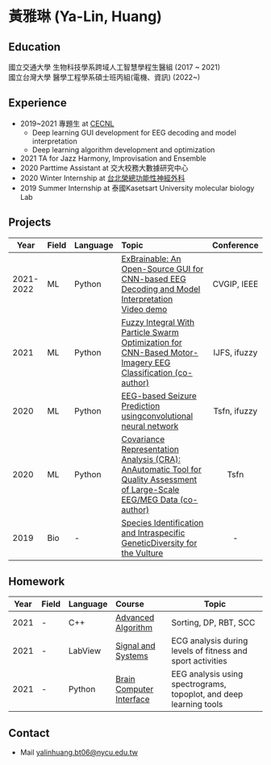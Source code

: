 # 黃雅琳 (Ya-Lin, Huang)

## Education
國立交通大學 生物科技學系跨域人工智慧學程生醫組 (2017 ~ 2021) \
國立台灣大學 醫學工程學系碩士班丙組(電機、資訊) (2022~)

## Experience
 * 2019~2021 專題生 at [CECNL](https://sites.google.com/view/wei-cecnl)
    * Deep learning GUI development for EEG decoding and model interpretation
    * Deep learning algorithm development and optimization
 * 2021 TA for Jazz Harmony, Improvisation and Ensemble 
 * 2020 Parttime Assistant at 交大校務大數據研究中心
 * 2020 Winter Internship at [台北榮總功能性神經外科](https://sites.google.com/view/cclee/)
 * 2019 Summer Internship at 泰國Kasetsart University molecular biology Lab

## Projects 
| Year | Field | Language | Topic | Conference |
| -------- | -------- |--|:--------| :--------: |
| 2021-2022 | ML | Python | [ExBrainable: An Open-Source GUI for CNN-based EEG Decoding and Model Interpretation](https://arxiv.org/abs/2201.04065?msclkid=09bbe94dcea411ec9eb9a1a876c69279) <br> [Video demo](https://youtu.be/m40z2klbmtg) | CVGIP, IEEE |
| 2021 | ML | Python | [Fuzzy Integral With Particle Swarm Optimization for CNN-Based Motor-Imagery EEG Classification (co-author)](https://www.researchgate.net/publication/354445495_Fuzzy_Integral_With_Particle_Swarm_Optimization_for_CNN-Based_Motor-Imagery_EEG_Classification) | IJFS, ifuzzy |
| 2020 | ML | Python | [EEG-based Seizure Prediction usingconvolutional neural network](https://github.com/skywalkerylh/Intro/blob/main/poster_AS_prediction.pdf) | Tsfn, ifuzzy |
| 2020 | ML | Python | [Covariance Representation Analysis (CRA): AnAutomatic Tool for Quality Assessment of Large-Scale EEG/MEG Data (co-author)](https://github.com/skywalkerylh/Intro/blob/main/poster_ymeg.pdf) | Tsfn |
| 2019 | Bio | - | [Species Identification and Intraspecific GeneticDiversity for the Vulture](https://github.com/skywalkerylh/Intro/blob/main/slide_vulture.pptx) |-|

## Homework
| Year | Field | Language | Course |  Topic |
| -------- | -------- |--|:--------| --------|
| 2021 | - | C++ | [Advanced Algorithm](https://github.com/skywalkerylh/Advanced_algorithm_hw) | Sorting, DP, RBT, SCC|
| 2021 | - | LabView | [Signal and Systems](https://github.com/skywalkerylh/Intro/blob/main/Signal%20and%20Systems/SS_final_project.pdf) | ECG analysis during levels of fitness and sport activities |
| 2021 | - | Python | [Brain Computer Interface](https://github.com/skywalkerylh/Intro/tree/main/Brain%20Computer%20Interface) | EEG analysis using spectrograms, topoplot, and deep learning tools |

## Contact
* Mail
yalinhuang.bt06@nycu.edu.tw 
